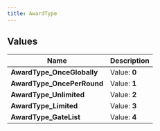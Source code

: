```yaml
---
title: AwardType
---
```


## Values
| Name | Description |
| ---- | ----------- |
| **AwardType_OnceGlobally** | Value: **0** |
| **AwardType_OncePerRound** | Value: **1** |
| **AwardType_Unlimited** | Value: **2** |
| **AwardType_Limited** | Value: **3** |
| **AwardType_GateList** | Value: **4** |


